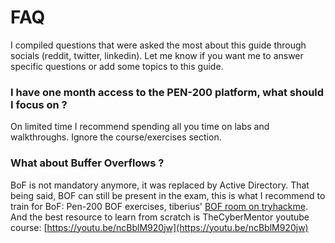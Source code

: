 # FAQ

I compiled questions that were asked the most about this guide through socials (reddit, twitter, linkedin). Let me know if you want me to answer specific questions or add some topics to this guide.

### I have one month access to the PEN-200 platform, what should I focus on ?

On limited time I recommend spending all you time on labs and walkthroughs. Ignore the course/exercises section.

### What about Buffer Overflows ?

BoF is not mandatory anymore, it was replaced by Active Directory. That being said, BOF can still be present in the exam, this is what I recommend to train for BoF: Pen-200 BOF exercises, tiberius' [BOF room on tryhackme](https://tryhackme.com/room/bufferoverflowprep). And the best resource to learn from scratch is TheCyberMentor youtube course: [https://youtu.be/ncBblM920jw](https://youtu.be/ncBblM920jw)

